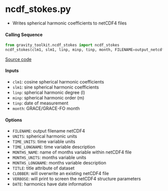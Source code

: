 ncdf_stokes.py
==============

 - Writes spherical harmonic coefficients to netCDF4 files

#### Calling Sequence
```python
from gravity_toolkit.ncdf_stokes import ncdf_stokes
ncdf_stokes(clm1, slm1, linp, minp, tinp, month, FILENAME=output_netcdf4_file)
```
[Source code](https://github.com/tsutterley/read-GRACE-harmonics/blob/master/gravity_toolkit/ncdf_stokes.py)

#### Inputs
 - `clm1`: cosine spherical harmonic coefficients
 - `slm1`: sine spherical harmonic coefficients
 - `linp`: spherical harmonic degree (l)
 - `minp`: spherical harmonic order (m)
 - `tinp`: date of measurement
 - `month`: GRACE/GRACE-FO month

#### Options
 - `FILENAME`: output filename netCDF4
 - `UNITS`: spherical harmonic units
 - `TIME_UNITS`: time variable units
 - `TIME_LONGNAME`: time variable description
 - `MONTHS_NAME`: name of months variable within netCDF4 file
 - `MONTHS_UNITS`: months variable units
 - `MONTHS_LONGNAME`: months variable description
 - `TITLE`: title attribute of dataset
 - `CLOBBER`: will overwrite an existing netCDF4 file
 - `VERBOSE`: will print to screen the netCDF4 structure parameters
 - `DATE`: harmonics have date information
